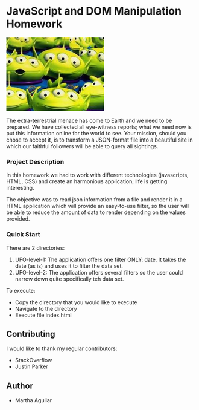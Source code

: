 # JavaScript and DOM Manipulation Homework

![ToyStory Martians](Images/martians.png)

The extra-terrestrial menace has come to Earth and we need to be prepared. We have collected all eye-witness reports; what we need now is put this information online for the world to see. Your mission, should you chose to accept it, is to transform a JSON-format file into a beautiful site in which our faithful followers will be able to query all sightings.

### Project Description
In this homework we had to work with different technologies (javascripts, HTML, CSS) and create an harmonious  application; life is getting interesting.

The objective was to read json information from a file and render it in a HTML application which will provide an easy-to-use filter, so the user will be able to reduce the amount of data to render depending on the values provided.


### Quick Start
There are 2 directories:
1. UFO-level-1: The application offers one filter ONLY: date. It takes the date (as is) and uses it to filter the data set.
2. UFO-level-2: The application offers several filters so the user could narrow down quite specifically teh data set.

To execute:
* Copy the directory that you would like to execute
* Navigate to the directory
* Execute file index.html

## Contributing

I would like to thank my regular contributors:
* StackOverflow
* Justin Parker


## Author
* Martha Aguilar

